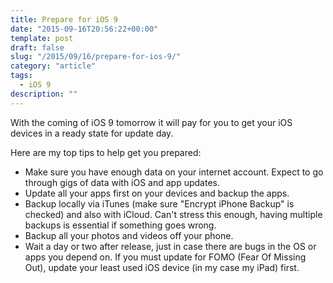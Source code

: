 ```yaml
---
title: Prepare for iOS 9
date: "2015-09-16T20:56:22+00:00"
template: post
draft: false
slug: "/2015/09/16/prepare-for-ios-9/"
category: "article"
tags:
  - iOS 9
description: ""
---
```


With the coming of iOS 9 tomorrow it will pay for you to get your iOS devices in a ready state for update day.

Here are my top tips to help get you prepared:

<ul>
    <li>Make sure you have enough data on your internet account. Expect to go through gigs of data with iOS and app updates.</li>
    <li>Update all your apps first on your devices and backup the apps.</li>
    <li>Backup locally via iTunes (make sure "Encrypt iPhone Backup" is checked) and also with iCloud. Can't stress this enough, having multiple backups is essential if something goes wrong.</li>
<li>Backup all your photos and videos off your phone.</li>
    <li>Wait a day or two after release, just in case there are bugs in the OS or apps you depend on. If you must update for FOMO (Fear Of Missing Out), update your least used iOS device (in my case my iPad) first.</li>
</ul>

